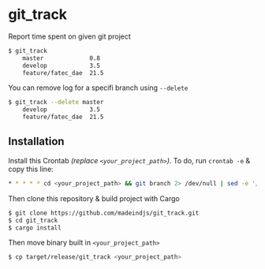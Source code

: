 # git_track

Report time spent on given git project

~~~bash
$ git_track
    master             0.8
    develop            3.5
    feature/fatec_dae  21.5
~~~

You can remove log for a specifi branch using `--delete`

~~~bash
$ git_track --delete master
    develop            3.5
    feature/fatec_dae  21.5
~~~

## Installation

Install this Crontab _(replace `<your_project_path>`)_. To do, run `crontab -e` & copy this line:

~~~bash
* * * * * cd <your_project_path> && git branch 2> /dev/null | sed -e '/^[^*]/d' -e 's/* \\(.*\\)/\\1/' >> <your_project_path>/.tickets_count.log
~~~

Then clone this repository & build project with Cargo

~~~bash
$ git clone https://github.com/madeindjs/git_track.git
$ cd git_track
$ cargo install
~~~

Then move binary built in `<your_project_path>`

~~~bash
$ cp target/release/git_track <your_project_path>
~~~




